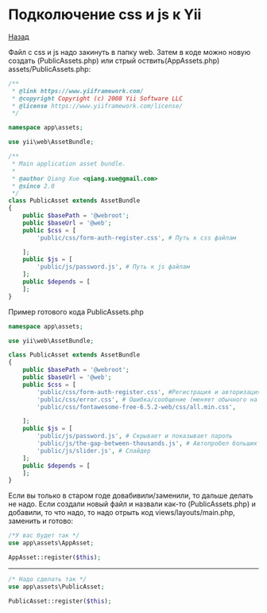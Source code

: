 # Подколючение css и js к Yii
[Назад](index.md)

Файл с css и js надо закинуть в папку web. Затем в коде можно новую создать (PublicAssets.php) или стрый оствить(AppAssets.php) assets/PublicAssets.php:
```php
/**
 * @link https://www.yiiframework.com/
 * @copyright Copyright (c) 2008 Yii Software LLC
 * @license https://www.yiiframework.com/license/
 */

namespace app\assets;

use yii\web\AssetBundle;

/**
 * Main application asset bundle.
 *
 * @author Qiang Xue <qiang.xue@gmail.com>
 * @since 2.0
 */
class PublicAsset extends AssetBundle
{
    public $basePath = '@webroot';
    public $baseUrl = '@web';
    public $css = [
        'public/css/form-auth-register.css', # Путь к css файлам

    ];
    public $js = [
        'public/js/password.js', # Путь к js файлам
    ];
    public $depends = [
    ];
}
```

Пример готового кода PublicAssets.php

```php
namespace app\assets;

use yii\web\AssetBundle;

class PublicAsset extends AssetBundle
{
    public $basePath = '@webroot';
    public $baseUrl = '@web';
    public $css = [
        'public/css/form-auth-register.css', #Регистрация и авторизация
        'public/css/error.css', # Ошибка/сообщение (меняет обычного на нужный цвет текста в авторизации и регистрации)
        'public/css/fontawesome-free-6.5.2-web/css/all.min.css',

    ];
    public $js = [
        'public/js/password.js', # Скрывает и показывает пароль
        'public/js/the-gap-between-thousands.js', # Автопробел больших чисел (1 000, 100 000)
        'public/js/slider.js', # Слайдер
    ];
    public $depends = [
    ];
}
```
Если вы только в старом годе довабивили/заменили, то дальше делать не надо. Если создали новый файл и назвали как-то (PublicAssets.php) и добавили, то что надо, то надо отрыть код views/layouts/main.php, заменить и готово:
```php
/*У вас будет так */
use app\assets\AppAsset;

AppAsset::register($this);
```
****
```php
/* Надо сделать так */
use app\assets\PublicAsset;

PublicAsset::register($this);
```
